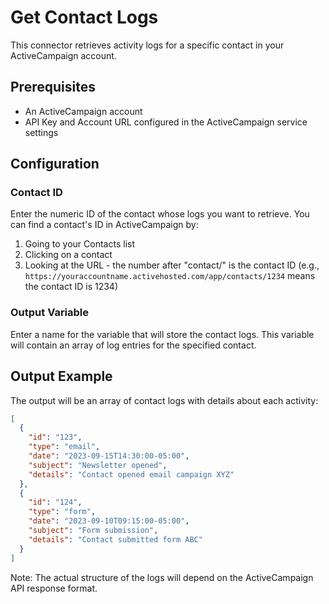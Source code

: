 # Get Contact Logs

This connector retrieves activity logs for a specific contact in your ActiveCampaign account.

## Prerequisites
- An ActiveCampaign account
- API Key and Account URL configured in the ActiveCampaign service settings

## Configuration

### Contact ID
Enter the numeric ID of the contact whose logs you want to retrieve. You can find a contact's ID in ActiveCampaign by:
1. Going to your Contacts list
2. Clicking on a contact
3. Looking at the URL - the number after "contact/" is the contact ID (e.g., `https://youraccountname.activehosted.com/app/contacts/1234` means the contact ID is 1234)

### Output Variable
Enter a name for the variable that will store the contact logs. This variable will contain an array of log entries for the specified contact.

## Output Example

The output will be an array of contact logs with details about each activity:

```json
[
  {
    "id": "123",
    "type": "email",
    "date": "2023-09-15T14:30:00-05:00",
    "subject": "Newsletter opened",
    "details": "Contact opened email campaign XYZ"
  },
  {
    "id": "124",
    "type": "form",
    "date": "2023-09-10T09:15:00-05:00",
    "subject": "Form submission",
    "details": "Contact submitted form ABC"
  }
]
```

Note: The actual structure of the logs will depend on the ActiveCampaign API response format.